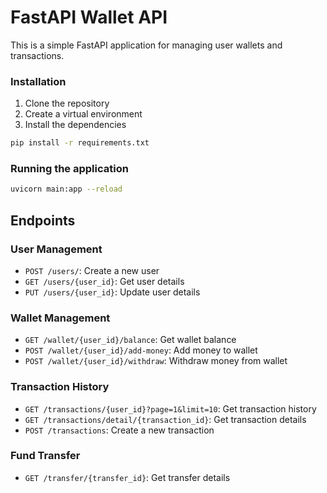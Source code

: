 # FastAPI Wallet API

This is a simple FastAPI application for managing user wallets and transactions.

### Installation

1. Clone the repository
2. Create a virtual environment
3. Install the dependencies

```bash
pip install -r requirements.txt
```
### Running the application

```bash
uvicorn main:app --reload
```

## Endpoints

### User Management

- `POST /users/`: Create a new user
- `GET /users/{user_id}`: Get user details
- `PUT /users/{user_id}`: Update user details

### Wallet Management

- `GET /wallet/{user_id}/balance`: Get wallet balance
- `POST /wallet/{user_id}/add-money`: Add money to wallet
- `POST /wallet/{user_id}/withdraw`: Withdraw money from wallet

### Transaction History

- `GET /transactions/{user_id}?page=1&limit=10`: Get transaction history
- `GET /transactions/detail/{transaction_id}`: Get transaction details
- `POST /transactions`: Create a new transaction

### Fund Transfer

- `GET /transfer/{transfer_id}`: Get transfer details
